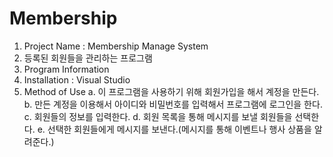 # Membership
1. Project Name : Membership Manage System
  1. 등록된 회원들을 관리하는 프로그램
2. Program Information
  1. Installation : Visual Studio
  2. Method of Use
    a. 이 프로그램을 사용하기 위해 회원가입을 해서 계정을 만든다.
    b. 만든 계정을 이용해서 아이디와 비밀번호를 입력해서 프로그램에 로그인을 한다.
    c. 회원들의 정보를 입력한다.
    d. 회원 목록을 통해 메시지를 보낼 회원들을 선택한다.
    e. 선택한 회원들에게 메시지를 보낸다.(메시지를 통해 이벤트나 행사 상품을 알려준다.)
    

